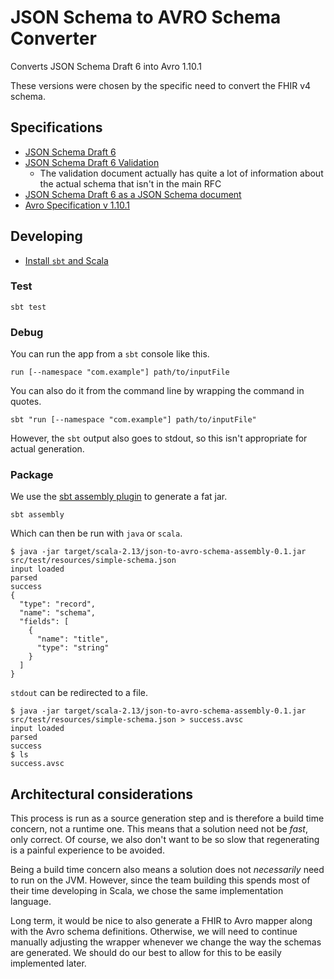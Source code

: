 # JSON Schema to AVRO Schema Converter

Converts JSON Schema Draft 6 into Avro 1.10.1

These versions were chosen by the specific need to convert the FHIR v4 schema.

## Specifications

- [JSON Schema Draft 6](https://tools.ietf.org/html/draft-wright-json-schema-01)
- [JSON Schema Draft 6 Validation](https://tools.ietf.org/html/draft-wright-json-schema-validation-01)
  * The validation document actually has quite a lot of information about the actual schema 
    that isn't in the main RFC
- [JSON Schema Draft 6 as a JSON Schema document](https://json-schema.org/draft-06/schema)
- [Avro Specification v 1.10.1](https://avro.apache.org/docs/1.10.1/spec.html)

## Developing

- [Install `sbt` and Scala](https://docs.scala-lang.org/getting-started/index.html)

### Test

```console
sbt test
```

### Debug

You can run the app from a `sbt` console like this.

```console
run [--namespace "com.example"] path/to/inputFile 
```

You can also do it from the command line by wrapping the command in quotes.

```console
sbt "run [--namespace "com.example"] path/to/inputFile"
```

However, the `sbt` output also goes to stdout, so this isn't appropriate for actual generation.

### Package

We use the [sbt assembly plugin](https://github.com/sbt/sbt-assembly) to generate a fat jar.

```console
sbt assembly
```

Which can then be run with `java` or `scala`.

```console
$ java -jar target/scala-2.13/json-to-avro-schema-assembly-0.1.jar src/test/resources/simple-schema.json
input loaded
parsed
success
{
  "type": "record",
  "name": "schema",
  "fields": [
    {
      "name": "title",
      "type": "string"
    }
  ]
}
```

`stdout` can be redirected to a file.

```console
$ java -jar target/scala-2.13/json-to-avro-schema-assembly-0.1.jar src/test/resources/simple-schema.json > success.avsc
input loaded
parsed
success
$ ls
success.avsc
```

## Architectural considerations

This process is run as a source generation step and is therefore a build time concern, not a runtime one.
This means that a solution need not be _fast_, only correct.
Of course, we also don't want to be so slow that regenerating is a painful experience to be avoided.

Being a build time concern also means a solution does not _necessarily_ need to run on the JVM.
However, since the team building this spends most of their time developing in Scala,
we chose the same implementation language.

Long term, it would be nice to also generate a FHIR to Avro mapper along with the Avro schema definitions.
Otherwise, we will need to continue manually adjusting the wrapper whenever we change the way the schemas are generated.
We should do our best to allow for this to be easily implemented later.